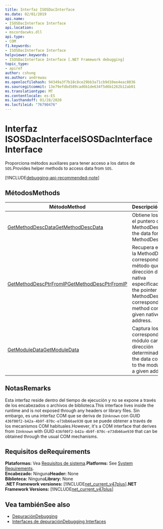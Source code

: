 ```yaml
---
title: Interfaz ISOSDacInterface
ms.date: 02/01/2019
api.name:
- ISOSDacInterface Interface
api.location:
- mscordacwks.dll
api.type:
- COM
f1.keywords:
- ISOSDacInterface Interface
helpviewer.keywords:
- ISOSDacInterface Interface [.NET Framework debugging]
topic_type:
- apiref
author: cshung
ms.author: andrewau
ms.openlocfilehash: 94349a3f7b18c8ce29bb3a71cb9d10ee4eac8036
ms.sourcegitcommit: 13e79efdbd589cad6b1de634f5d6b1262b12ab01
ms.translationtype: MT
ms.contentlocale: es-ES
ms.lasthandoff: 01/28/2020
ms.locfileid: "76790476"
---
```

# <a name="isosdacinterface-interface"></a><span data-ttu-id="12582-102">Interfaz ISOSDacInterface</span><span class="sxs-lookup"><span data-stu-id="12582-102">ISOSDacInterface Interface</span></span>

<span data-ttu-id="12582-103">Proporciona métodos auxiliares para tener acceso a los datos de `SOS`.</span><span class="sxs-lookup"><span data-stu-id="12582-103">Provides helper methods to access data from `SOS`.</span></span>

[!INCLUDE[debugging-api-recommended-note](../../../../includes/debugging-api-recommended-note.md)]

## <a name="methods"></a><span data-ttu-id="12582-104">Métodos</span><span class="sxs-lookup"><span data-stu-id="12582-104">Methods</span></span>

| <span data-ttu-id="12582-105">Método</span><span class="sxs-lookup"><span data-stu-id="12582-105">Method</span></span>                                                                                                               | <span data-ttu-id="12582-106">Descripción</span><span class="sxs-lookup"><span data-stu-id="12582-106">Description</span></span>                                                                                                                   |
| -------------------------------------------------------------------------------------------------------------------- | ----------------------------------------------------------------------------------------------------------------------------- |
| [<span data-ttu-id="12582-107">GetMethodDescData</span><span class="sxs-lookup"><span data-stu-id="12582-107">GetMethodDescData</span></span>](isosdacinterface-getmethoddescdata-method.md) | <span data-ttu-id="12582-108">Obtiene los datos para el puntero de MethodDesc dado.</span><span class="sxs-lookup"><span data-stu-id="12582-108">Gets the data for the given MethodDesc pointer.</span></span> |
| [<span data-ttu-id="12582-109">GetMethodDescPtrFromIP</span><span class="sxs-lookup"><span data-stu-id="12582-109">GetMethodDescPtrFromIP</span></span>](isosdacinterface-getmethoddescptrfromip-method.md) | <span data-ttu-id="12582-110">Recupera el puntero de la MethodDesc correspondiente al método que contiene la dirección de instrucción nativa especificada.</span><span class="sxs-lookup"><span data-stu-id="12582-110">Retrieves the pointer of the MethodDesc corresponding the method containing the given native instruction address.</span></span> |
| [<span data-ttu-id="12582-111">GetModuleData</span><span class="sxs-lookup"><span data-stu-id="12582-111">GetModuleData</span></span>](isosdacinterface-getmoduledata-method.md)| <span data-ttu-id="12582-112">Captura los datos correspondientes al módulo cargado en una dirección determinada.</span><span class="sxs-lookup"><span data-stu-id="12582-112">Fetches the data corresponding to the module loaded at a given address.</span></span> |

## <a name="remarks"></a><span data-ttu-id="12582-113">Notas</span><span class="sxs-lookup"><span data-stu-id="12582-113">Remarks</span></span>

<span data-ttu-id="12582-114">Esta interfaz reside dentro del tiempo de ejecución y no se expone a través de los encabezados o archivos de biblioteca.</span><span class="sxs-lookup"><span data-stu-id="12582-114">This interface lives inside the runtime and is not exposed through any headers or library files.</span></span> <span data-ttu-id="12582-115">Sin embargo, es una interfaz COM que se deriva de `IUnknown` con GUID `436f00f2-b42a-4b9f-870c-e73db66ae930` que se puede obtener a través de los mecanismos COM habituales.</span><span class="sxs-lookup"><span data-stu-id="12582-115">However, it's a COM interface that derives from `IUnknown` with GUID `436f00f2-b42a-4b9f-870c-e73db66ae930` that can be obtained through the usual COM mechanisms.</span></span>

## <a name="requirements"></a><span data-ttu-id="12582-116">Requisitos de</span><span class="sxs-lookup"><span data-stu-id="12582-116">Requirements</span></span>

<span data-ttu-id="12582-117">**Plataformas:** Vea [Requisitos de sistema](../../../../docs/framework/get-started/system-requirements.md).</span><span class="sxs-lookup"><span data-stu-id="12582-117">**Platforms:** See [System Requirements](../../../../docs/framework/get-started/system-requirements.md).</span></span>  
<span data-ttu-id="12582-118">**Encabezado:** Ninguna</span><span class="sxs-lookup"><span data-stu-id="12582-118">**Header:** None</span></span>  
<span data-ttu-id="12582-119">**Biblioteca:** Ninguna</span><span class="sxs-lookup"><span data-stu-id="12582-119">**Library:** None</span></span>  
<span data-ttu-id="12582-120">**.NET Framework versiones:** [!INCLUDE[net_current_v47plus](../../../../includes/net-current-v47plus.md)]</span><span class="sxs-lookup"><span data-stu-id="12582-120">**.NET Framework Versions:** [!INCLUDE[net_current_v47plus](../../../../includes/net-current-v47plus.md)]</span></span>

## <a name="see-also"></a><span data-ttu-id="12582-121">Vea también</span><span class="sxs-lookup"><span data-stu-id="12582-121">See also</span></span>

- [<span data-ttu-id="12582-122">Depuración</span><span class="sxs-lookup"><span data-stu-id="12582-122">Debugging</span></span>](index.md)
- [<span data-ttu-id="12582-123">Interfaces de depuración</span><span class="sxs-lookup"><span data-stu-id="12582-123">Debugging Interfaces</span></span>](debugging-interfaces.md)
